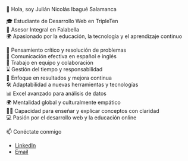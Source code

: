 👋 Hola, soy Julián Nicolás Ibagué Salamanca

🎓 Estudiante de Desarrollo Web en TripleTen  
💼 Asesor Integral en Falabella    
🌍 Apasionado por la educación, la tecnología y el aprendizaje continuo

🧠 Pensamiento crítico y resolución de problemas  
 💬 Comunicación efectiva en español e inglés  
 🤝 Trabajo en equipo y colaboración  
 ⌛ Gestión del tiempo y responsabilidad  
 🎯 Enfoque en resultados y mejora continua  
 🛠️ Adaptabilidad a nuevas herramientas y tecnologías  
 📊 Excel avanzado para análisis de datos  
 🌍 Mentalidad global y culturalmente empático  
 👨‍🏫 Capacidad para enseñar y explicar conceptos con claridad  
 💻 Pasión por el desarrollo web y la educación online
 
 📫 Conéctate conmigo
- [LinkedIn](http://linkedin.com/in/julian-nicolas-ibague-salamanca)
- [Email](mailto:nicolasibague2420@hotmail.com)
